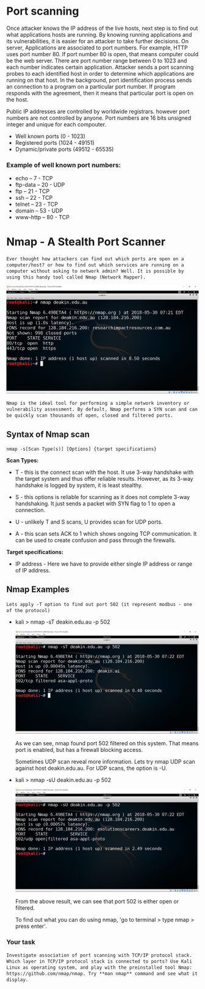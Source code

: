 # Port scanning

Once attacker knows the IP address of the live hosts, next step is to find out what applications hosts are running. By knowing running applications and its vulnerabilities, it is easier for an attacker to take further decisions. On server, Applications are associated to port numbers. For example, HTTP uses port number 80. If port number 80 is open, that means computer could be the web server. There are port number range between 0 to 1023 and each number indicates certain application. Attacker sends a port scanning probes to each identified host in order to determine which applications are running on that host. In the background, port identification process sends an connection to a program on a particular port number. If program responds with the agreement, then it means that particular port is open on the host.

Public IP addresses are controlled by worldwide registrars. however port numbers are not controlled by anyone. Port numbers are 16 bits unsigned integer and unique for each compouter.

* Well known ports (0 - 1023)
* Registered ports (1024 - 49151)
* Dynamic/private ports (49512 - 65535)

### Example of well known port numbers:
* echo – 7 - TCP
* ftp-data – 20 - UDP
* ftp – 21 - TCP
* ssh – 22 - TCP
* telnet – 23 - TCP
* domain – 53 - UDP
* www-http – 80 - TCP

# Nmap - A Stealth Port Scanner

    Ever thought how attackers can find out which ports are open on a computer/host? or how to find out which services are running on a computer without asking to network admin? Well. It is possible by using this handy tool called Nmap (Network Mapper).

![GitHub Logo](./images/nmap-1.png)
<!--- (source: Manually created image by Vikrant Patel) -->


    Nmap is the ideal tool for performing a simple network inventory or vulnerability assessment. By default, Nmap performs a SYN scan and can be quickly scan thousands of open, closed and filtered ports.

## Syntax of Nmap scan

    nmap -s[Scan Type(s)] [Options] {target specifications}

**Scan Types:**

* T - this is the connect scan with the host. It use 3-way handshake with the target system and thus offer reliable results. However, as its 3-way handshake is logged by system, it is least stealthy. 

* S - this options is reliable for scanning as it does not complete 3-way handshaking. It just sends a packet with SYN flag to 1 to open a connection.

* U - unlikely T and S scans, U provides scan for UDP ports.

* A - this scan sets ACK to 1 which shows ongoing TCP communication. It can be used to create confusion and pass through the firewalls.

**Target specifications:**
* IP address - Here we have to provide either single IP address or range of IP address.

## Nmap Examples

    Lets apply -T option to find out port 502 (it represent modbus - one of the protocol) 

* kali > nmap -sT deakin.edu.au -p 502

    ![GitHub Logo](./images/nmap-2.png)
    <!--- (source: Manually created image by Vikrant Patel) -->
    As we can see, nmap found port 502 filtered on this system. That means port is enabled, but has a firewall blocking access. 

    Sometimes UDP scan reveal more information. Lets try nmap UDP scan against host deakin.edu.au. For UDP scans, the option is -U.

* kali > nmap -sU deakin.edu.au -p 502


    ![GitHub Logo](./images/nmap-3.png)
    <!--- (source: Manually created image by Vikrant Patel) -->
    From the above result, we can see that port 502 is either open or filtered.

    To find out what you can do using nmap, 'go to terminal > type nmap > press enter'.


### Your task
    Investigate association of port scanning with TCP/IP protocol stack. Which layer in TCP/IP protocol stack is connected to ports? Use Kali Linux as operating system, and play with the preinstalled tool Nmap: https://github.com/nmap/nmap. Try **man nmap** command and see what it display.
